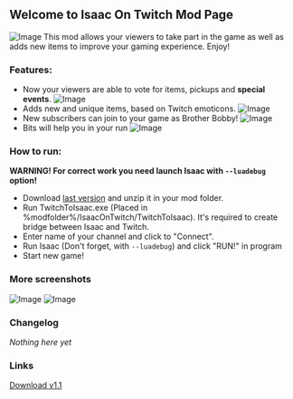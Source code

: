 ## Welcome to Isaac On Twitch Mod Page
![Image](https://vfstudio.github.io/IsaacOnTwitch/imgs/00.png)
This mod allows your viewers to take part in the game as well as adds new items to improve your gaming experience. Enjoy!


### Features:

- Now your viewers are able to vote for items, pickups and **special events**.
![Image](https://vfstudio.github.io/IsaacOnTwitch/imgs/02.png)
- Adds new and unique items, based on Twitch emoticons.
![Image](https://vfstudio.github.io/IsaacOnTwitch/imgs/03.png)
- New subscribers can join to your game as Brother Bobby!
![Image](https://vfstudio.github.io/IsaacOnTwitch/imgs/04.png)
- Bits will help you in your run
![Image](https://vfstudio.github.io/IsaacOnTwitch/imgs/05.png)


### How to run:
**WARNING! For correct work you need launch Isaac with `--luadebug` option!**

- Download [last version](https://vfstudio.github.io/IsaacOnTwitch/IsaacOnTwitch_v1.1.zip) and unzip it in your mod folder.
- Run TwitchToIsaac.exe (Placed in %modfolder%/IsaacOnTwitch/TwitchToIsaac). It's required to create bridge between Isaac and Twitch.
- Enter name of your channel and click to "Connect".
- Run Isaac (Don't forget, with `--luadebug`) and click "RUN!" in program
- Start new game!

### More screenshots

![Image](https://vfstudio.github.io/IsaacOnTwitch/imgs/01.png)
![Image](https://vfstudio.github.io/IsaacOnTwitch/imgs/06.png)

### Changelog

_Nothing here yet_

### Links
[Download v1.1](https://vfstudio.github.io/IsaacOnTwitch/IsaacOnTwitch_v1.1.zip)